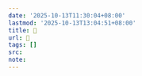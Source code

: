 ```yaml
---
date: '2025-10-13T11:30:04+08:00'
lastmod: '2025-10-13T13:04:51+08:00'
title: 󰤑
url: 󰤑
tags: []
src:
note:
---
```

